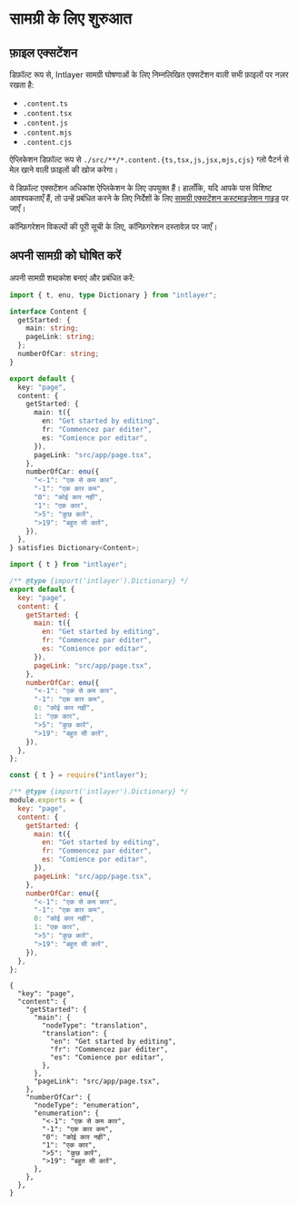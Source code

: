# सामग्री के लिए शुरुआत

## फ़ाइल एक्सटेंशन

डिफ़ॉल्ट रूप से, Intlayer सामग्री घोषणाओं के लिए निम्नलिखित एक्सटेंशन वाली सभी फ़ाइलों पर नज़र रखता है:

- `.content.ts`
- `.content.tsx`
- `.content.js`
- `.content.mjs`
- `.content.cjs`

ऐप्लिकेशन डिफ़ॉल्ट रूप से `./src/**/*.content.{ts,tsx,js,jsx,mjs,cjs}` ग्लो पैटर्न से मेल खाने वाली फ़ाइलों की खोज करेगा।

ये डिफ़ॉल्ट एक्सटेंशन अधिकांश ऐप्लिकेशन के लिए उपयुक्त हैं। हालाँकि, यदि आपके पास विशिष्ट आवश्यकताएँ हैं, तो उन्हें प्रबंधित करने के लिए निर्देशों के लिए [सामग्री एक्सटेंशन कस्टमाइजेशन गाइड](https://github.com/aymericzip/intlayer/blob/main/docs/hi/configuration.md#content-configuration) पर जाएँ।

कॉन्फ़िगरेशन विकल्पों की पूरी सूची के लिए, कॉन्फ़िगरेशन दस्तावेज़ पर जाएँ।

## अपनी सामग्री को घोषित करें

अपनी सामग्री शब्दकोश बनाएं और प्रबंधित करें:

```typescript fileName="src/app/[locale]/page.content.ts" codeFormat="typescript"
import { t, enu, type Dictionary } from "intlayer";

interface Content {
  getStarted: {
    main: string;
    pageLink: string;
  };
  numberOfCar: string;
}

export default {
  key: "page",
  content: {
    getStarted: {
      main: t({
        en: "Get started by editing",
        fr: "Commencez par éditer",
        es: "Comience por editar",
      }),
      pageLink: "src/app/page.tsx",
    },
    numberOfCar: enu({
      "<-1": "एक से कम कार",
      "-1": "एक कार कम",
      "0": "कोई कार नहीं",
      "1": "एक कार",
      ">5": "कुछ कारें",
      ">19": "बहुत सी कारें",
    }),
  },
} satisfies Dictionary<Content>;
```

```javascript fileName="src/app/[locale]/page.content.mjs" codeFormat="esm"
import { t } from "intlayer";

/** @type {import('intlayer').Dictionary} */
export default {
  key: "page",
  content: {
    getStarted: {
      main: t({
        en: "Get started by editing",
        fr: "Commencez par éditer",
        es: "Comience por editar",
      }),
      pageLink: "src/app/page.tsx",
    },
    numberOfCar: enu({
      "<-1": "एक से कम कार",
      "-1": "एक कार कम",
      0: "कोई कार नहीं",
      1: "एक कार",
      ">5": "कुछ कारें",
      ">19": "बहुत सी कारें",
    }),
  },
};
```

```javascript fileName="src/app/[locale]/page.content.cjs" codeFormat="commonjs"
const { t } = require("intlayer");

/** @type {import('intlayer').Dictionary} */
module.exports = {
  key: "page",
  content: {
    getStarted: {
      main: t({
        en: "Get started by editing",
        fr: "Commencez par éditer",
        es: "Comience por editar",
      }),
      pageLink: "src/app/page.tsx",
    },
    numberOfCar: enu({
      "<-1": "एक से कम कार",
      "-1": "एक कार कम",
      0: "कोई कार नहीं",
      1: "एक कार",
      ">5": "कुछ कारें",
      ">19": "बहुत सी कारें",
    }),
  },
};
```

```json5 fileName="src/app/[locale]/page.content.json"  codeFormat="json"
{
  "key": "page",
  "content": {
    "getStarted": {
      "main": {
        "nodeType": "translation",
        "translation": {
          "en": "Get started by editing",
          "fr": "Commencez par éditer",
          "es": "Comience por editar",
        },
      },
      "pageLink": "src/app/page.tsx",
    },
    "numberOfCar": {
      "nodeType": "enumeration",
      "enumeration": {
        "<-1": "एक से कम कार",
        "-1": "एक कार कम",
        "0": "कोई कार नहीं",
        "1": "एक कार",
        ">5": "कुछ कारें",
        ">19": "बहुत सी कारें",
      },
    },
  },
}
```
